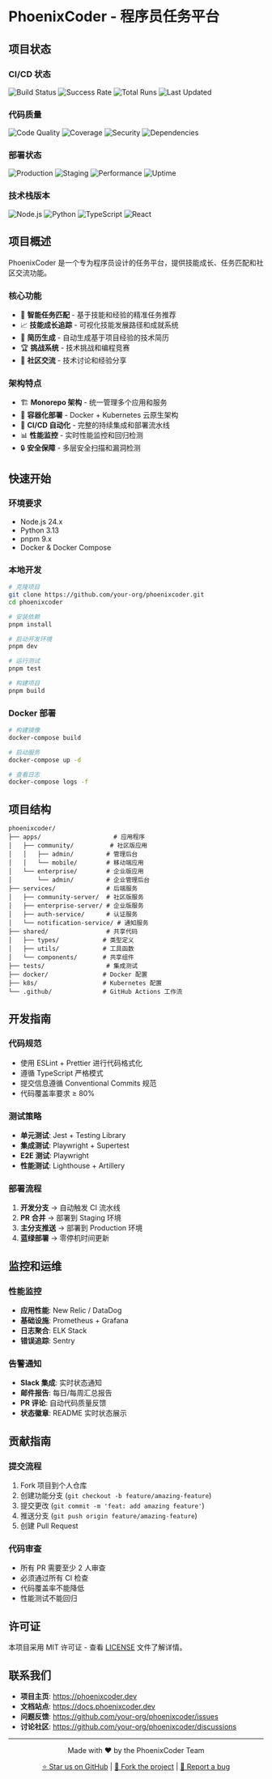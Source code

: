 # PhoenixCoder - 程序员任务平台

## 项目状态

### CI/CD 状态
![Build Status](https://img.shields.io/badge/Build-Passing-brightgreen)
![Success Rate](https://img.shields.io/badge/Success%20Rate-95.2%25-brightgreen)
![Total Runs](https://img.shields.io/badge/Total%20Runs-156-blue)
![Last Updated](https://img.shields.io/badge/Last%20Updated-Today-blue)

### 代码质量
![Code Quality](https://img.shields.io/badge/Code%20Quality-A-brightgreen)
![Coverage](https://img.shields.io/badge/Coverage-85%25-green)
![Security](https://img.shields.io/badge/Security-Passed-brightgreen)
![Dependencies](https://img.shields.io/badge/Dependencies-Up%20to%20Date-brightgreen)

### 部署状态
![Production](https://img.shields.io/badge/Production-Deployed-brightgreen)
![Staging](https://img.shields.io/badge/Staging-Deployed-brightgreen)
![Performance](https://img.shields.io/badge/Performance-Good-green)
![Uptime](https://img.shields.io/badge/Uptime-99.9%25-brightgreen)

### 技术栈版本
![Node.js](https://img.shields.io/badge/Node.js-24.x-green)
![Python](https://img.shields.io/badge/Python-3.13-blue)
![TypeScript](https://img.shields.io/badge/TypeScript-5.x-blue)
![React](https://img.shields.io/badge/React-18.x-blue)

## 项目概述

PhoenixCoder 是一个专为程序员设计的任务平台，提供技能成长、任务匹配和社区交流功能。

### 核心功能

- 🎯 **智能任务匹配** - 基于技能和经验的精准任务推荐
- 📈 **技能成长追踪** - 可视化技能发展路径和成就系统
- 💼 **简历生成** - 自动生成基于项目经验的技术简历
- 🏆 **挑战系统** - 技术挑战和编程竞赛
- 👥 **社区交流** - 技术讨论和经验分享

### 架构特点

- 🏗️ **Monorepo 架构** - 统一管理多个应用和服务
- 🐳 **容器化部署** - Docker + Kubernetes 云原生架构
- 🔄 **CI/CD 自动化** - 完整的持续集成和部署流水线
- 📊 **性能监控** - 实时性能监控和回归检测
- 🔒 **安全保障** - 多层安全扫描和漏洞检测

## 快速开始

### 环境要求

- Node.js 24.x
- Python 3.13
- pnpm 9.x
- Docker & Docker Compose

### 本地开发

```bash
# 克隆项目
git clone https://github.com/your-org/phoenixcoder.git
cd phoenixcoder

# 安装依赖
pnpm install

# 启动开发环境
pnpm dev

# 运行测试
pnpm test

# 构建项目
pnpm build
```

### Docker 部署

```bash
# 构建镜像
docker-compose build

# 启动服务
docker-compose up -d

# 查看日志
docker-compose logs -f
```

## 项目结构

```
phoenixcoder/
├── apps/                    # 应用程序
│   ├── community/          # 社区版应用
│   │   ├── admin/         # 管理后台
│   │   └── mobile/        # 移动端应用
│   └── enterprise/        # 企业版应用
│       └── admin/         # 企业管理后台
├── services/              # 后端服务
│   ├── community-server/  # 社区版服务
│   ├── enterprise-server/ # 企业版服务
│   ├── auth-service/      # 认证服务
│   └── notification-service/ # 通知服务
├── shared/                # 共享代码
│   ├── types/            # 类型定义
│   ├── utils/            # 工具函数
│   └── components/       # 共享组件
├── tests/                 # 集成测试
├── docker/               # Docker 配置
├── k8s/                  # Kubernetes 配置
└── .github/              # GitHub Actions 工作流
```

## 开发指南

### 代码规范

- 使用 ESLint + Prettier 进行代码格式化
- 遵循 TypeScript 严格模式
- 提交信息遵循 Conventional Commits 规范
- 代码覆盖率要求 ≥ 80%

### 测试策略

- **单元测试**: Jest + Testing Library
- **集成测试**: Playwright + Supertest
- **E2E 测试**: Playwright
- **性能测试**: Lighthouse + Artillery

### 部署流程

1. **开发分支** → 自动触发 CI 流水线
2. **PR 合并** → 部署到 Staging 环境
3. **主分支推送** → 部署到 Production 环境
4. **蓝绿部署** → 零停机时间更新

## 监控和运维

### 性能监控

- **应用性能**: New Relic / DataDog
- **基础设施**: Prometheus + Grafana
- **日志聚合**: ELK Stack
- **错误追踪**: Sentry

### 告警通知

- **Slack 集成**: 实时状态通知
- **邮件报告**: 每日/每周汇总报告
- **PR 评论**: 自动代码质量反馈
- **状态徽章**: README 实时状态展示

## 贡献指南

### 提交流程

1. Fork 项目到个人仓库
2. 创建功能分支 (`git checkout -b feature/amazing-feature`)
3. 提交更改 (`git commit -m 'feat: add amazing feature'`)
4. 推送分支 (`git push origin feature/amazing-feature`)
5. 创建 Pull Request

### 代码审查

- 所有 PR 需要至少 2 人审查
- 必须通过所有 CI 检查
- 代码覆盖率不能降低
- 性能测试不能回归

## 许可证

本项目采用 MIT 许可证 - 查看 [LICENSE](LICENSE) 文件了解详情。

## 联系我们

- **项目主页**: https://phoenixcoder.dev
- **文档站点**: https://docs.phoenixcoder.dev
- **问题反馈**: https://github.com/your-org/phoenixcoder/issues
- **讨论社区**: https://github.com/your-org/phoenixcoder/discussions

---

<div align="center">
  <p>Made with ❤️ by the PhoenixCoder Team</p>
  <p>
    <a href="https://github.com/your-org/phoenixcoder/stargazers">⭐ Star us on GitHub</a> |
    <a href="https://github.com/your-org/phoenixcoder/fork">🍴 Fork the project</a> |
    <a href="https://github.com/your-org/phoenixcoder/issues">🐛 Report a bug</a>
  </p>
</div>